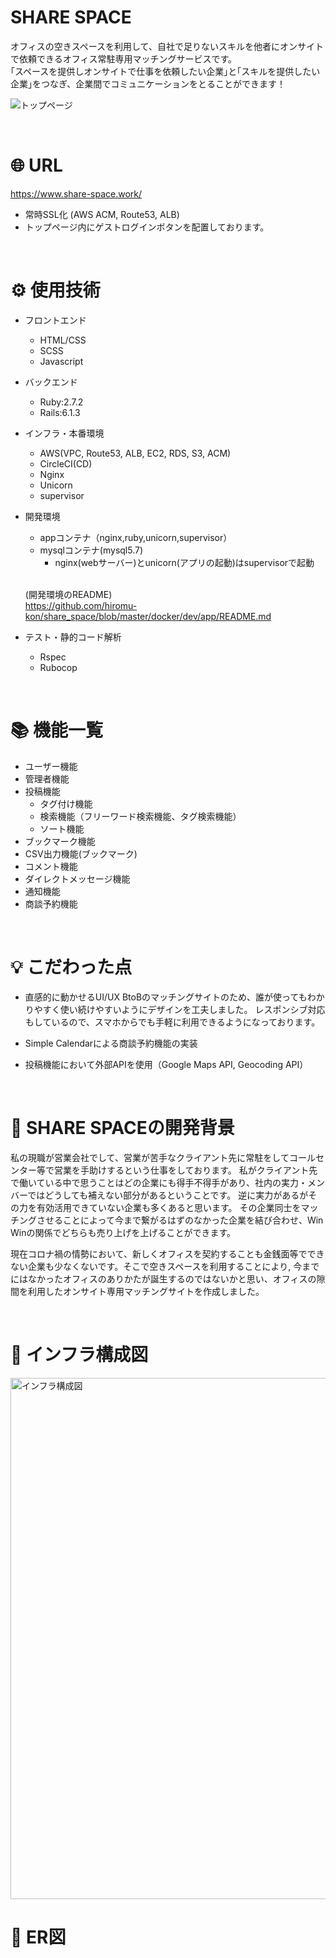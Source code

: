 # SHARE SPACE

オフィスの空きスペースを利用して、自社で足りないスキルを他者にオンサイトで依頼できるオフィス常駐専用マッチングサービスです。<br>
｢スペースを提供しオンサイトで仕事を依頼したい企業｣と｢スキルを提供したい企業｣をつなぎ、企業間でコミュニケーションをとることができます！

![トップページ](https://user-images.githubusercontent.com/74192993/116544187-c3e12e80-a929-11eb-96c2-c4bf9513005c.jpeg)

<br>

# 🌐 URL
https://www.share-space.work/

* 常時SSL化 (AWS ACM, Route53, ALB)
* トップページ内にゲストログインボタンを配置しております。

<br>

# ⚙️ 使用技術
* フロントエンド
  * HTML/CSS
  * SCSS
  * Javascript
* バックエンド
  * Ruby:2.7.2
  * Rails:6.1.3
* インフラ・本番環境  
  * AWS(VPC, Route53, ALB, EC2, RDS, S3, ACM)
  * CircleCI(CD)
  * Nginx
  * Unicorn
  * supervisor
* 開発環境
  * appコンテナ（nginx,ruby,unicorn,supervisor）
  * mysqlコンテナ(mysql5.7)
    * nginx(webサーバー)とunicorn(アプリの起動)はsupervisorで起動

  <br>

  (開発環境のREADME)  
  https://github.com/hiromu-kon/share_space/blob/master/docker/dev/app/README.md

* テスト・静的コード解析
  * Rspec
  * Rubocop

<br>

# 📚 機能一覧
* ユーザー機能
* 管理者機能
* 投稿機能
  * タグ付け機能
  * 検索機能（フリーワード検索機能、タグ検索機能）
  * ソート機能
* ブックマーク機能
* CSV出力機能(ブックマーク)
* コメント機能
* ダイレクトメッセージ機能
* 通知機能
* 商談予約機能

<br>

# 💡 こだわった点
* 直感的に動かせるUI/UX
BtoBのマッチングサイトのため、誰が使ってもわかりやすく使い続けやすいようにデザインを工夫しました。
レスポンシブ対応もしているので、スマホからでも手軽に利用できるようになっております。

* Simple Calendarによる商談予約機能の実装
* 投稿機能において外部APIを使用（Google Maps API, Geocoding API）

<br>

# 👀 SHARE SPACEの開発背景
私の現職が営業会社でして、営業が苦手なクライアント先に常駐をしてコールセンター等で営業を手助けするという仕事をしております。
私がクライアント先で働いている中で思うことはどの企業にも得手不得手があり、社内の実力・メンバーではどうしても補えない部分があるということです。
逆に実力があるがその力を有効活用できていない企業も多くあると思います。
その企業同士をマッチングさせることによって今まで繋がるはずのなかった企業を結び合わせ、Win Winの関係でどちらも売り上げを上げることができます。

現在コロナ禍の情勢において、新しくオフィスを契約することも金銭面等でできない企業も少なくないです。そこで空きスペースを利用することにより,
今までにはなかったオフィスのありかたが誕生するのではないかと思い、オフィスの隙間を利用したオンサイト専用マッチングサイトを作成しました。

<br>

# 🔧 インフラ構成図

<img width="834" alt="インフラ構成図" src="https://user-images.githubusercontent.com/74192993/117576357-ab8ac400-b120-11eb-9e93-517963f99a49.png">

# 📝 ER図
